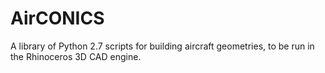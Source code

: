 # AirCONICS
A library of Python 2.7 scripts for building aircraft geometries, to be run in the Rhinoceros 3D CAD engine.
